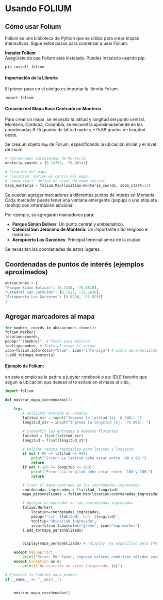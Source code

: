 # Usando FOLIUM

## Cómo usar Folium

Folium es una biblioteca de Python que se utiliza para crear mapas interactivos. Sigue estos pasos para comenzar a usar Folium:

**Instalar Folium**\
Asegúrate de que Folium esté instalado. Puedes instalarlo usando pip:

```python
pip install folium
```

#### Importación de la Librería

El primer paso en el código es importar la librería Folium.

```
import folium 
```

#### Creación del Mapa Base Centrado en Montería

Para crear un mapa, se necesita la latitud y longitud del punto central. Montería, Córdoba, Colombia, se encuentra aproximadamente en las coordenadas 8.75 grados de latitud norte y −75.88 grados de longitud oeste.

Se crea un objeto `Map` de Folium, especificando la ubicación inicial y el nivel de zoom.

```python
# Coordenadas aproximadas de Montería
monteria_coords = [8.74798, -75.88141]

# Creación del mapa
# 'location' define el centro del mapa.
# 'zoom_start' define el nivel de zoom inicial.
mapa_monteria = folium.Map(location=monteria_coords, zoom_start=13)
```

Se pueden agregar marcadores a diferentes puntos de interés en Montería. Cada marcador puede tener una ventana emergente (popup) o una etiqueta (tooltip) con información adicional.

Por ejemplo, se agregarán marcadores para:

* **Parque Simón Bolívar**: Un punto central y emblemático.
* **Catedral San Jerónimo de Montería**: Un importante sitio religioso e histórico.
* **Aeropuerto Los Garzones**: Principal terminal aérea de la ciudad.

Se necesitan las coordenadas de estos lugares.

## Coordenadas de puntos de interés (ejemplos aproximados)

```python
ubicaciones = {
"Parque Simón Bolívar": [8.7530, -75.8810],
"Catedral San Jerónimo": [8.7525, -75.8830],
"Aeropuerto Los Garzones": [8.8236, -75.8256]
}
```

## Agregar marcadores al mapa

```python
for nombre, coords in ubicaciones.items():
folium.Marker(
location=coords,
popup=f"{nombre}", # Texto para mostrar
tooltip=nombre, # Texto al pasar el cursor
icon=folium.Icon(color="blue", icon="info-sign") # Icono personalizado
).add_to(mapa_monteria)

```

#### Ejemplo de Folium:

en este ejemplo se le pedira a jupyter notebook o atu IDLE favorito que segun la ubicacion que desees el te señale en el mapa el sitio,

```python
import folium

def mostrar_mapa_coordenadas():
  
    try:
        # Solicitar entrada al usuario
        latitud_str = input("Ingrese la latitud (ej. 8.748): ")
        longitud_str = input("Ingrese la longitud (ej. -75.881): ")

        # Convertir las entradas a números flotantes
        latitud = float(latitud_str)
        longitud = float(longitud_str)

        # Validar rangos razonables para latitud y longitud
        if not (-90 <= latitud <= 90):
            print("Error: La latitud debe estar entre -90 y 90.")
            return
        if not (-180 <= longitud <= 180):
            print("Error: La longitud debe estar entre -180 y 180.")
            return

        # Crear el mapa centrado en las coordenadas ingresadas
        coordenadas_ingresadas = [latitud, longitud]
        mapa_personalizado = folium.Map(location=coordenadas_ingresadas, zoom_start=15)

        # Agregar un marcador en las coordenadas ingresadas
        folium.Marker(
            location=coordenadas_ingresadas,
            popup=f"Lat: {latitud}, Lon: {longitud}",
            tooltip="Ubicación Ingresada",
            icon=folium.Icon(color="green", icon="map-marker")
        ).add_to(mapa_personalizado)

   
        display(mapa_personalizado) # 'display' es específico para IPython/Jupyter

    except ValueError:
        print("Error: Por favor, ingrese valores numéricos válidos para latitud y longitud.")
    except Exception as e:
        print(f"Ha ocurrido un error inesperado: {e}")

# Ejecutar la función para probar
if __name__ == "__main__":
    
    
    mostrar_mapa_coordenadas()
```


